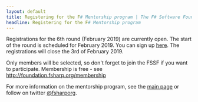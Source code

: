 ```yaml
---
layout: default
title: Registering for the F# Mentorship program | The F# Software Foundation
headline: Registering for the F# Mentorship program
---
```


Registrations for the 6th round (February 2019) are currently open.
The start of the round is scheduled for February 2019.
You can sign up [here](https://goo.gl/forms/H3CNyMA4RWFSOZrp2). The registrations will close the 3rd of February 2019.

Only members will be selected, so don't forget to join the FSSF if you want to participate. Membership is free - see http://foundation.fsharp.org/membership

For more information on the mentorship program, see the [main page](index.html) or follow on twitter [@fsharporg](https://twitter.com/fsharporg).

